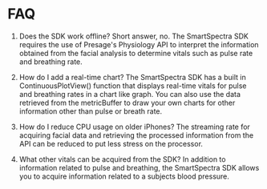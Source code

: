 #  FAQ

1. Does the SDK work offline?
Short answer, no. The SmartSpectra SDK requires the use of Presage's Physiology API to interpret the information obtained from the facial analysis to determine vitals such as pulse rate and breathing rate.

2. How do I add a real-time chart?
The SmartSpectra SDK has a built in ContinuousPlotView() function that displays real-time vitals for pulse and breathing rates in a chart like graph. You can also use the data retrieved from the metricBuffer to draw your own charts for other information other than pulse or breath rate.

3. How do I reduce CPU usage on older iPhones?
The streaming rate for acquiring facial data and retrieving the processed information from the API can be reduced to put less stress on the processor.

4. What other vitals can be acquired from the SDK?
In addition to information related to pulse and breathing, the SmartSpectra SDK allows you to acquire information related to a subjects blood pressure.

